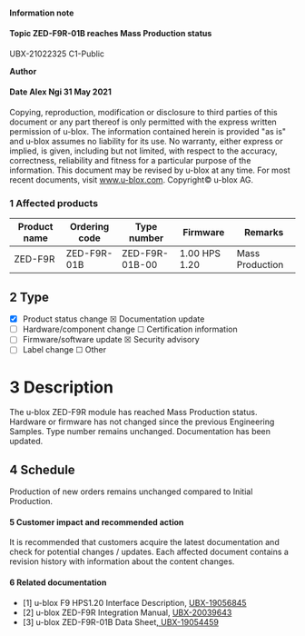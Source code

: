 

#### **Information note**

#### **Topic ZED-F9R-01B reaches Mass Production status**

UBX-21022325 C1-Public

**Author**

#### **Date** Alex Ngi 31 May 2021

Copying, reproduction, modification or disclosure to third parties of this document or any part thereof is only permitted with the express written permission of u-blox. The information contained herein is provided "as is" and u-blox assumes no liability for its use. No warranty, either express or implied, is given, including but not limited, with respect to the accuracy, correctness, reliability and fitness for a particular purpose of the information. This document may be revised by u-blox at any time. For most recent documents, visit www.u-blox.com. Copyright© u-blox AG.

### **1 Affected products**

| Product name | Ordering code | Type number    | Firmware      | Remarks         |
|--------------|---------------|----------------|---------------|-----------------|
| ZED-F9R      | ZED-F9R-01B   | ZED-F9R-01B-00 | 1.00 HPS 1.20 | Mass Production |

## **2 Type**

- ☒ Product status change ☒ Documentation update
- ☐ Hardware/component change ☐ Certification information
- ☐ Firmware/software update ☒ Security advisory
- ☐ Label change ☐ Other

# **3 Description**

The u-blox ZED-F9R module has reached Mass Production status. Hardware or firmware has not changed since the previous Engineering Samples. Type number remains unchanged. Documentation has been updated.

## **4 Schedule**

Production of new orders remains unchanged compared to Initial Production.

#### **5 Customer impact and recommended action**

It is recommended that customers acquire the latest documentation and check for potential changes / updates. Each affected document contains a revision history with information about the content changes.

#### **6 Related documentation**

- [1] u-blox F9 HPS1.20 Interface Description, [UBX-19056845](http://www.u-blox.com/docs/UBX-19056845)
- [2] u-blox ZED-F9R Integration Manual, [UBX-20039643](http://www.u-blox.com/docs/UBX-20039643)
- [3] u-blox ZED-F9R-01B Data Sheet[, UBX-19054459](http://www.u-blox.com/docs/UBX-19054459)